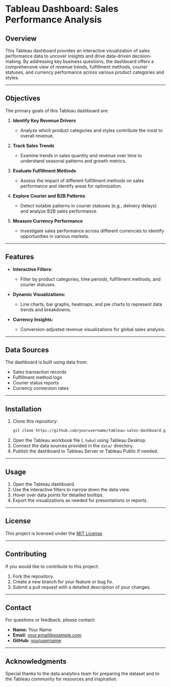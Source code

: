 # Tableau Dashboard: Sales Performance Analysis

## Overview
This Tableau dashboard provides an interactive visualization of sales performance data to uncover insights and drive data-driven decision-making. By addressing key business questions, the dashboard offers a comprehensive view of revenue trends, fulfillment methods, courier statuses, and currency performance across various product categories and styles.

---

## Objectives
The primary goals of this Tableau dashboard are:

1. **Identify Key Revenue Drivers**
   - Analyze which product categories and styles contribute the most to overall revenue.

2. **Track Sales Trends**
   - Examine trends in sales quantity and revenue over time to understand seasonal patterns and growth metrics.

3. **Evaluate Fulfillment Methods**
   - Assess the impact of different fulfillment methods on sales performance and identify areas for optimization.

4. **Explore Courier and B2B Patterns**
   - Detect notable patterns in courier statuses (e.g., delivery delays) and analyze B2B sales performance.

5. **Measure Currency Performance**
   - Investigate sales performance across different currencies to identify opportunities in various markets.

---

## Features
- **Interactive Filters:**
  - Filter by product categories, time periods, fulfillment methods, and courier statuses.

- **Dynamic Visualizations:**
  - Line charts, bar graphs, heatmaps, and pie charts to represent data trends and breakdowns.

- **Currency Insights:**
  - Conversion-adjusted revenue visualizations for global sales analysis.

---

## Data Sources
The dashboard is built using data from:
- Sales transaction records
- Fulfillment method logs
- Courier status reports
- Currency conversion rates

---

## Installation
1. Clone this repository:
   ```bash
   git clone https://github.com/yourusername/tableau-sales-dashboard.git
   ```
2. Open the Tableau workbook file (`.twbx`) using Tableau Desktop.
3. Connect the data sources provided in the `data/` directory.
4. Publish the dashboard to Tableau Server or Tableau Public if needed.

---

## Usage
1. Open the Tableau dashboard.
2. Use the interactive filters to narrow down the data view.
3. Hover over data points for detailed tooltips.
4. Export the visualizations as needed for presentations or reports.

---

## License
This project is licensed under the [MIT License](LICENSE).

---

## Contributing
If you would like to contribute to this project:
1. Fork the repository.
2. Create a new branch for your feature or bug fix.
3. Submit a pull request with a detailed description of your changes.

---

## Contact
For questions or feedback, please contact:
- **Name:** Your Name
- **Email:** your.email@example.com
- **GitHub:** [yourusername](https://github.com/yourusername)

---

## Acknowledgments
Special thanks to the data analytics team for preparing the dataset and to the Tableau community for resources and inspiration.

